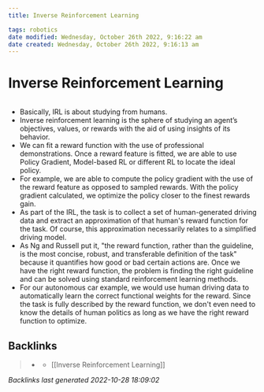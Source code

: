 ```yaml
---
title: Inverse Reinforcement Learning

tags: robotics 
date modified: Wednesday, October 26th 2022, 9:16:22 am
date created: Wednesday, October 26th 2022, 9:16:13 am
---
```


# Inverse Reinforcement Learning
```toc
```

- Basically, IRL is about studying from humans.
- Inverse reinforcement learning is the sphere of studying an agent’s objectives, values, or rewards with the aid of using insights of its behavior.
- We can fit a reward function with the use of professional demonstrations. Once a reward feature is fitted, we are able to use Policy Gradient, Model-based RL or different RL to locate the ideal policy.
- For example, we are able to compute the policy gradient with the use of the reward feature as opposed to sampled rewards. With the policy gradient calculated, we optimize the policy closer to the finest rewards gain.
- As part of the IRL, the task is to collect a set of human-generated driving data and extract an approximation of that human's reward function for the task. Of course, this approximation necessarily relates to a simplified driving model.
- As Ng and Russell put it, "the reward function, rather than the guideline, is the most concise, robust, and transferable definition of the task" because it quantifies how good or bad certain actions are. Once we have the right reward function, the problem is finding the right guideline and can be solved using standard reinforcement learning methods.
- For our autonomous car example, we would use human driving data to automatically learn the correct functional weights for the reward. Since the task is fully described by the reward function, we don't even need to know the details of human politics as long as we have the right reward function to optimize.

## Backlinks

> - [](journals/2022-10-26.md)
>   - [[Inverse Reinforcement Learning]]

_Backlinks last generated 2022-10-28 18:09:02_
